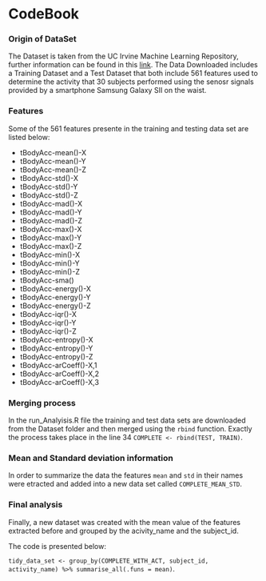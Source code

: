 # CodeBook

### Origin of DataSet
The Dataset is taken from the UC Irvine Machine Learning Repository, further information can be found in this [link](http://archive.ics.uci.edu/ml/datasets/Human+Activity+Recognition+Using+Smartphones). The Data Downloaded includes a Training Dataset and a Test Dataset that both include 561 features used to determine the activity that 30 subjects performed using the senosr signals provided by a smartphone Samsung Galaxy SII on the waist.


### Features 

Some of the 561 features presente in the training and testing data set are listed below:
+ tBodyAcc-mean()-X                    
+ tBodyAcc-mean()-Y                   
+ tBodyAcc-mean()-Z                    
+ tBodyAcc-std()-X                    
+ tBodyAcc-std()-Y                     
+ tBodyAcc-std()-Z                    
+ tBodyAcc-mad()-X                     
+ tBodyAcc-mad()-Y                    
+ tBodyAcc-mad()-Z                     
+ tBodyAcc-max()-X                    
+ tBodyAcc-max()-Y                     
+ tBodyAcc-max()-Z                    
+ tBodyAcc-min()-X                     
+ tBodyAcc-min()-Y                    
+ tBodyAcc-min()-Z                     
+ tBodyAcc-sma()                      
+ tBodyAcc-energy()-X                  
+ tBodyAcc-energy()-Y                 
+ tBodyAcc-energy()-Z                 
+ tBodyAcc-iqr()-X                    
+ tBodyAcc-iqr()-Y                    
+ tBodyAcc-iqr()-Z                    
+ tBodyAcc-entropy()-X               
+ tBodyAcc-entropy()-Y                
+ tBodyAcc-entropy()-Z                
+ tBodyAcc-arCoeff()-X,1              
+ tBodyAcc-arCoeff()-X,2             
+ tBodyAcc-arCoeff()-X,3              

### Merging process

In the run_Analyisis.R file the training and test data sets are downloaded from the Dataset folder and then merged using the `rbind` function. Exactly the process takes place in the line 34 `COMPLETE <- rbind(TEST, TRAIN)`.


### Mean and Standard deviation information

In order to summarize the data the features `mean` and `std` in their names were etracted and added into a new data set called `COMPLETE_MEAN_STD`.

### Final analysis

Finally, a new dataset was created with the mean value of the features extracted before and grouped by the acivity_name and the subject_id.

The code is presented below:

`tidy_data_set <- group_by(COMPLETE_WITH_ACT, subject_id, activity_name) %>% summarise_all(.funs = mean)`.



